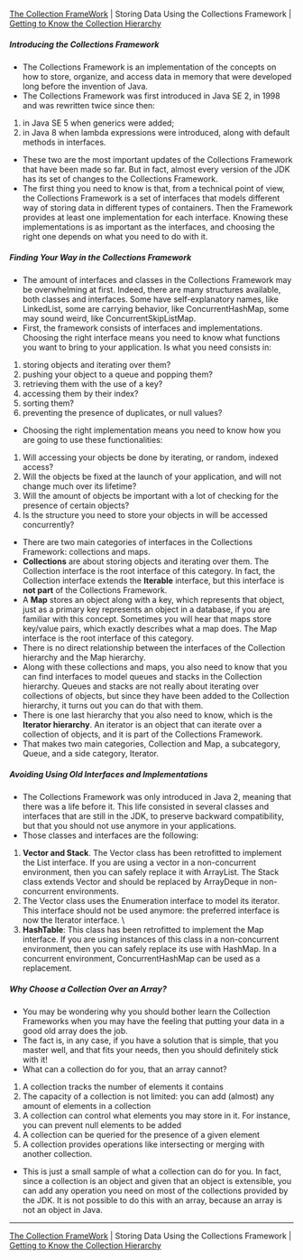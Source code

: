 [The Collection FrameWork](./README.md) | Storing Data Using the Collections Framework | [Getting to Know the Collection Hierarchy](./Getting_to_Know_the_Collection_Hierarchy.md) 

#### 
##### Introducing the Collections Framework
* The Collections Framework is an implementation of the concepts on how to store, organize, and access data in memory that were developed long before the invention of Java. 
* The Collections Framework was first introduced in Java SE 2, in 1998 and was rewritten twice since then:
1. in Java SE 5 when generics were added; 
2. in Java 8 when lambda expressions were introduced, along with default methods in interfaces.
* These two are the most important updates of the Collections Framework that have been made so far. But in fact, almost every version of the JDK has its set of changes to the Collections Framework. 
* The first thing you need to know is that, from a technical point of view, the Collections Framework is a set of interfaces that models different way of storing data in different types of containers. Then the Framework provides at least one implementation for each interface. Knowing these implementations is as important as the interfaces, and choosing the right one depends on what you need to do with it.
##### Finding Your Way in the Collections Framework
* The amount of interfaces and classes in the Collections Framework may be overwhelming at first. Indeed, there are many structures available, both classes and interfaces. Some have self-explanatory names, like LinkedList, some are carrying behavior, like ConcurrentHashMap, some may sound weird, like ConcurrentSkipListMap.
* First, the framework consists of interfaces and implementations. Choosing the right interface means you need to know what functions you want to bring to your application. Is what you need consists in:
1. storing objects and iterating over them? 
2. pushing your object to a queue and popping them? 
3. retrieving them with the use of a key? 
4. accessing them by their index? 
5. sorting them? 
6. preventing the presence of duplicates, or null values?
* Choosing the right implementation means you need to know how you are going to use these functionalities:
1. Will accessing your objects be done by iterating, or random, indexed access? 
2. Will the objects be fixed at the launch of your application, and will not change much over its lifetime? 
3. Will the amount of objects be important with a lot of checking for the presence of certain objects? 
4. Is the structure you need to store your objects in will be accessed concurrently?
* There are two main categories of interfaces in the Collections Framework: collections and maps.
* **Collections** are about storing objects and iterating over them. The Collection interface is the root interface of this category. In fact, the Collection interface extends the **Iterable** interface, but this interface is **not part** of the Collections Framework. 
* A **Map** stores an object along with a key, which represents that object, just as a primary key represents an object in a database, if you are familiar with this concept. Sometimes you will hear that maps store key/value pairs, which exactly describes what a map does. The Map interface is the root interface of this category.
* There is no direct relationship between the interfaces of the Collection hierarchy and the Map hierarchy.
* Along with these collections and maps, you also need to know that you can find interfaces to model queues and stacks in the Collection hierarchy. Queues and stacks are not really about iterating over collections of objects, but since they have been added to the Collection hierarchy, it turns out you can do that with them. 
* There is one last hierarchy that you also need to know, which is the **Iterator hierarchy**. An iterator is an object that can iterate over a collection of objects, and it is part of the Collections Framework. 
* That makes two main categories, Collection and Map, a subcategory, Queue, and a side category, Iterator.
##### Avoiding Using Old Interfaces and Implementations
* The Collections Framework was only introduced in Java 2, meaning that there was a life before it. This life consisted in several classes and interfaces that are still in the JDK, to preserve backward compatibility, but that you should not use anymore in your applications. 
* Those classes and interfaces are the following:
1. **Vector and Stack**. The Vector class has been retrofitted to implement the List interface. If you are using a vector in a non-concurrent environment, then you can safely replace it with ArrayList. The Stack class extends Vector and should be replaced by ArrayDeque in non-concurrent environments. 
2. The Vector class uses the Enumeration interface to model its iterator. This interface should not be used anymore: the preferred interface is now the Iterator interface. \
3. **HashTable**: This class has been retrofitted to implement the Map interface. If you are using instances of this class in a non-concurrent environment, then you can safely replace its use with HashMap. In a concurrent environment, ConcurrentHashMap can be used as a replacement.

##### Why Choose a Collection Over an Array?
* You may be wondering why you should bother learn the Collection Frameworks when you may have the feeling that putting your data in a good old array does the job. 
* The fact is, in any case, if you have a solution that is simple, that you master well, and that fits your needs, then you should definitely stick with it!
* What can a collection do for you, that an array cannot?
1. A collection tracks the number of elements it contains 
2. The capacity of a collection is not limited: you can add (almost) any amount of elements in a collection 
3. A collection can control what elements you may store in it. For instance, you can prevent null elements to be added 
4. A collection can be queried for the presence of a given element 
5. A collection provides operations like intersecting or merging with another collection.
* This is just a small sample of what a collection can do for you. In fact, since a collection is an object and given that an object is extensible, you can add any operation you need on most of the collections provided by the JDK. It is not possible to do this with an array, because an array is not an object in Java.


-----------------
[The Collection FrameWork](./README.md) | Storing Data Using the Collections Framework | [Getting to Know the Collection Hierarchy](./Getting_to_Know_the_Collection_Hierarchy.md)